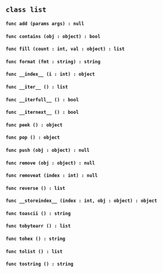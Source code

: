 ## ```class list```


#### ```func add (params args) : null```

#### ```func contains (obj : object) : bool```

#### ```func fill (count : int, val : object) : list```

#### ```func format (fmt : string) : string```

#### ```func __index__ (i : int) : object```

#### ```func __iter__ () : list```

#### ```func __iterfull__ () : bool```

#### ```func __iternext__ () : bool```

#### ```func peek () : object```

#### ```func pop () : object```

#### ```func push (obj : object) : null```

#### ```func remove (obj : object) : null```

#### ```func removeat (index : int) : null```

#### ```func reverse () : list```

#### ```func __storeindex__ (index : int, obj : object) : object```

#### ```func toascii () : string```

#### ```func tobytearr () : list```

#### ```func tohex () : string```

#### ```func tolist () : list```

#### ```func tostring () : string```

